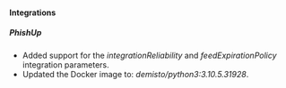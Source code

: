 
#### Integrations
##### PhishUp
- Added support for the *integrationReliability* and *feedExpirationPolicy* integration parameters.
- Updated the Docker image to: *demisto/python3:3.10.5.31928*.